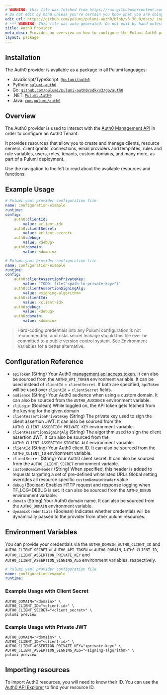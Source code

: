 ```yaml
---
# WARNING: this file was fetched from https://raw.githubusercontent.com/pulumi/pulumi-auth0/v3.30.0/docs/_index.md
# Do not edit by hand unless you're certain you know what you are doing!
edit_url: https://github.com/pulumi/pulumi-auth0/blob/v3.30.0/docs/_index.md
# *** WARNING: This file was auto-generated. Do not edit by hand unless you're certain you know what you are doing! ***
title: Auth0 Provider
meta_desc: Provides an overview on how to configure the Pulumi Auth0 provider.
layout: package
---
```


## Installation

The Auth0 provider is available as a package in all Pulumi languages:

* JavaScript/TypeScript: [`@pulumi/auth0`](https://www.npmjs.com/package/@pulumi/auth0)
* Python: [`pulumi-auth0`](https://pypi.org/project/pulumi-auth0/)
* Go: [`github.com/pulumi/pulumi-auth0/sdk/v3/go/auth0`](https://github.com/pulumi/pulumi-auth0)
* .NET: [`Pulumi.Auth0`](https://www.nuget.org/packages/Pulumi.Auth0)
* Java: [`com.pulumi/auth0`](https://central.sonatype.com/artifact/com.pulumi/auth0)

## Overview

The Auth0 provider is used to interact with the [Auth0 Management API](https://auth0.com/docs/api/management/v2) in
order to configure an Auth0 Tenant.

It provides resources that allow you to create and manage clients, resource servers, client grants, connections, email
providers and templates, rules and rule variables, users, roles, tenants, custom domains, and many more, as part of a
Pulumi deployment.

Use the navigation to the left to read about the available resources and functions.
## Example Usage

```yaml
# Pulumi.yaml provider configuration file
name: configuration-example
runtime:
config:
    auth0:clientId:
        value: <client-id>
    auth0:clientSecret:
        value: <client-secret>
    auth0:debug:
        value: <debug>
    auth0:domain:
        value: <domain>

```

```yaml
# Pulumi.yaml provider configuration file
name: configuration-example
runtime:
config:
    auth0:clientAssertionPrivateKey:
        value: 'TODO: file("<path-to-private-key>")'
    auth0:clientAssertionSigningAlg:
        value: <signing-algorithm>
    auth0:clientId:
        value: <client-id>
    auth0:debug:
        value: <debug>
    auth0:domain:
        value: <domain>

```

> Hard-coding credentials into any Pulumi configuration is not recommended, and risks secret leakage should this
file ever be committed to a public version control system. See Environment Variables for a
better alternative.
## Configuration Reference

- `apiToken` (String) Your Auth0 [management api access token](https://auth0.com/docs/security/tokens/access-tokens/management-api-access-tokens). It can also be sourced from the `AUTH0_API_TOKEN` environment variable. It can be used instead of `clientId` + `clientSecret`. If both are specified, `apiToken` will be used over `clientId` + `clientSecret` fields.
- `audience` (String) Your Auth0 audience when using a custom domain. It can also be sourced from the `AUTH0_AUDIENCE` environment variable.
- `cliLogin` (Boolean) While toggled on, the API token gets fetched from the keyring for the given domain
- `clientAssertionPrivateKey` (String) The private key used to sign the client assertion JWT. It can also be sourced from the `AUTH0_CLIENT_ASSERTION_PRIVATE_KEY` environment variable.
- `clientAssertionSigningAlg` (String) The algorithm used to sign the client assertion JWT. It can also be sourced from the `AUTH0_CLIENT_ASSERTION_SIGNING_ALG` environment variable.
- `clientId` (String) Your Auth0 client ID. It can also be sourced from the `AUTH0_CLIENT_ID` environment variable.
- `clientSecret` (String) Your Auth0 client secret. It can also be sourced from the `AUTH0_CLIENT_SECRET` environment variable.
- `customDomainHeader` (String) When specified, this header is added to requests targeting a set of pre-defined whitelisted URLs Global setting overrides all resource specific `customDomainHeader` value
- `debug` (Boolean) Enables HTTP request and response logging when TF_LOG=DEBUG is set. It can also be sourced from the `AUTH0_DEBUG` environment variable.
- `domain` (String) Your Auth0 domain name. It can also be sourced from the `AUTH0_DOMAIN` environment variable.
- `dynamicCredentials` (Boolean) Indicates whether credentials will be dynamically passed to the provider from other pulumi resources.
## Environment Variables

You can provide your credentials via the `AUTH0_DOMAIN`, `AUTH0_CLIENT_ID` and `AUTH0_CLIENT_SECRET` or `AUTH0_API_TOKEN`
or `AUTH0_DOMAIN`, `AUTH0_CLIENT_ID`, `AUTH0_CLIENT_ASSERTION_PRIVATE_KEY` and `AUTH0_CLIENT_ASSERTION_SIGNING_ALG` environment variables, respectively.

```yaml
# Pulumi.yaml provider configuration file
name: configuration-example
runtime:

```
### Example Usage with Client Secret

```shell
AUTH0_DOMAIN="<domain>" \
AUTH0_CLIENT_ID="<client-id>" \
AUTH0_CLIENT_SECRET="<client_secret>" \
pulumi preview
```
### Example Usage with Private JWT

```shell
AUTH0_DOMAIN="<domain>" \
AUTH0_CLIENT_ID="<client-id>" \
AUTH0_CLIENT_ASSERTION_PRIVATE_KEY="<private-key>" \
AUTH0_CLIENT_ASSERTION_SIGNING_ALG="<signing-algorithm>" \
pulumi preview
```
## Importing resources

To import Auth0 resources, you will need to know their ID. You can use
the [Auth0 API Explorer](https://auth0.com/docs/api/management/v2) to find your resource ID.